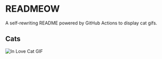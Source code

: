 # READMEOW

A self-rewriting README powered by GitHub Actions to display cat gifs.

## Cats

![In Love Cat GIF](https://media4.giphy.com/media/v1.Y2lkPTlhY2QwMmRhMWJwZDh0NnJuc3BjenZreTBtZ2F2Z2d3bHo1YW80Y3p2YjJwa3B2MSZlcD12MV9naWZzX3NlYXJjaCZjdD1n/MDJ9IbxxvDUQM/200.gif)
